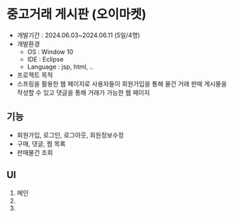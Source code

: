 # 중고거래 게시판 (오이마켓)
- 개발기간 : 2024.06.03~2024.06.11 (5일/4명)
- 개발환경
  - OS : Window 10
  - IDE : Eclipse
  - Language : jsp, html, .. 
- 프로젝트 목적
- 스프링을 활용한 웹 페이지로 사용자들이 회원가입을 통해 물건 거래 판매 게시물을 작성할 수 있고 댓글을 통해 거래가 가능한 웹 페이지


## 기능
- 회원가입, 로그인, 로그아웃, 회원정보수정
- 구매, 댓글, 찜 목록
- 판매물건 조회

## UI
1. 메인
2. 
3. 
